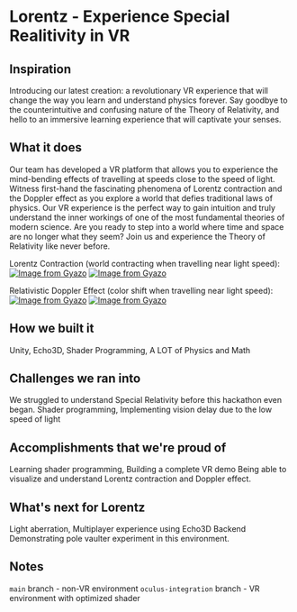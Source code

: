 # Lorentz - Experience Special Realitivity in VR

## Inspiration
Introducing our latest creation: a revolutionary VR experience that will change the way you learn and understand physics forever. Say goodbye to the counterintuitive and confusing nature of the Theory of Relativity, and hello to an immersive learning experience that will captivate your senses.

## What it does
Our team has developed a VR platform that allows you to experience the mind-bending effects of travelling at speeds close to the speed of light. Witness first-hand the fascinating phenomena of Lorentz contraction and the Doppler effect as you explore a world that defies traditional laws of physics. Our VR experience is the perfect way to gain intuition and truly understand the inner workings of one of the most fundamental theories of modern science. Are you ready to step into a world where time and space are no longer what they seem? Join us and experience the Theory of Relativity like never before.

Lorentz Contraction (world contracting when travelling near light speed): 
[![Image from Gyazo](https://i.gyazo.com/7b63df17dc1bfabba288663e6aa5c118.png)](https://gyazo.com/7b63df17dc1bfabba288663e6aa5c118)
[![Image from Gyazo](https://i.gyazo.com/6d7a0f11d3064be006ad965216bb4a2f.png)](https://gyazo.com/6d7a0f11d3064be006ad965216bb4a2f)

Relativistic Doppler Effect (color shift when travelling near light speed):
[![Image from Gyazo](https://i.gyazo.com/6428fa54cf863086e21e337d1f7b1a62.png)](https://gyazo.com/6428fa54cf863086e21e337d1f7b1a62)
[![Image from Gyazo](https://i.gyazo.com/aca1e43a24f0a2bafa5ca9d9b2a8db9f.png)](https://gyazo.com/aca1e43a24f0a2bafa5ca9d9b2a8db9f)

## How we built it
Unity, Echo3D, Shader Programming, 
A LOT of Physics and Math

## Challenges we ran into
We struggled to understand Special Relativity before this hackathon even began.
Shader programming, Implementing vision delay due to the low speed of light

## Accomplishments that we're proud of
Learning shader programming, Building a complete VR demo
Being able to visualize and understand Lorentz contraction and Doppler effect.

## What's next for Lorentz
Light aberration, Multiplayer experience using Echo3D Backend
Demonstrating pole vaulter experiment in this environment.

## Notes
`main` branch - non-VR environment
`oculus-integration` branch - VR environment with optimized shader
